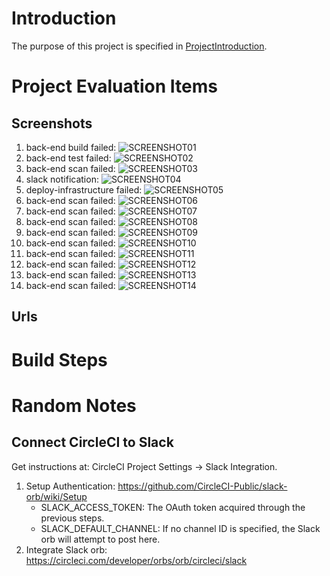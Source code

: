 # Introduction
The purpose of this project is specified in [ProjectIntroduction](./ProjectIntroduction.md).





# Project Evaluation Items
## Screenshots
1. back-end build failed: ![SCREENSHOT01](screenshots/SCREENSHOT01.png)
2. back-end test failed: ![SCREENSHOT02](screenshots/SCREENSHOT02.png)
3. back-end scan failed: ![SCREENSHOT03](screenshots/SCREENSHOT03.png)
4. slack notification: ![SCREENSHOT04](screenshots/SCREENSHOT04.png)
5. deploy-infrastructure failed: ![SCREENSHOT05](screenshots/SCREENSHOT05.png)
6. back-end scan failed: ![SCREENSHOT06](screenshots/SCREENSHOT06.png)
7. back-end scan failed: ![SCREENSHOT07](screenshots/SCREENSHOT07.png)
8. back-end scan failed: ![SCREENSHOT08](screenshots/SCREENSHOT08.png)
9. back-end scan failed: ![SCREENSHOT09](screenshots/SCREENSHOT09.png)
10. back-end scan failed: ![SCREENSHOT10](screenshots/SCREENSHOT10.png)
11. back-end scan failed: ![SCREENSHOT11](screenshots/SCREENSHOT11.png)
12. back-end scan failed: ![SCREENSHOT12](screenshots/SCREENSHOT12.png)
13. back-end scan failed: ![SCREENSHOT13](screenshots/SCREENSHOT13.png)
14. back-end scan failed: ![SCREENSHOT14](screenshots/SCREENSHOT14.png)
## Urls


# Build Steps

# Random Notes

## Connect CircleCI to Slack
Get instructions at: CircleCI Project Settings -> Slack Integration.
1. Setup Authentication: https://github.com/CircleCI-Public/slack-orb/wiki/Setup
   - SLACK_ACCESS_TOKEN: The OAuth token acquired through the previous steps.
   - SLACK_DEFAULT_CHANNEL: If no channel ID is specified, the Slack orb will attempt to post here.
2. Integrate Slack orb: https://circleci.com/developer/orbs/orb/circleci/slack


